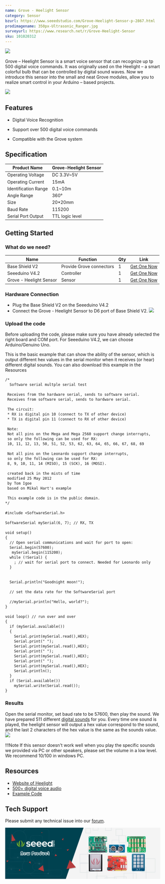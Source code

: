 ```yaml
---
name: Grove - Heelight Sensor
category: Sensor
bzurl: https://www.seeedstudio.com/Grove-Heelight-Sensor-p-2867.html
prodimagename: 350px-Ultrasonic_Ranger.jpg
surveyurl: https://www.research.net/r/Grove-Heelight-Sensor
sku: 101020312
---
```

![](https://github.com/SeeedDocument/Grove_Heelight_Sensor/raw/master/img/Heelight%20Sensor%20plus%20coin.jpg)

Grove – Heelight Sensor is a smart voice sensor that can recognize up tp 500 digital voice commands. It was originally used on the Heelight – a smart colorful bulb that can be controlled by digital sound waves. Now we introduce this sensor into the small and neat Grove modules, allow you to realize smart control in your Arduino – based projects.

[![](https://github.com/SeeedDocument/Seeed-WiKi/raw/master/docs/images/300px-Get_One_Now_Banner-ragular.png)](https://www.seeedstudio.com/Grove-Heelight-Sensor-p-2867.html)

## Features

- Digital Voice Recognition

- Support over 500 digital voice commands

- Compatible with the Grove system

## Specification

| Product Name         | Grove-Heelight Sensor |
|----------------------|-----------------------|
| Operating Voltage    | DC 3.3V~5V            |
| Operating Current    | 15mA                  |
| Identification Range | 0.1~10m               |
| Angle Range          | 360°                  |
| Size                 | 20*20mm               |
| Baud Rate            | 115200                |
| Serial Port Output   | TTL logic level       |

## Getting Started
### What do we need?
|Name	|Function|	Qty	|Link|
|---|---|---|---|
|Base Shield V2|	Provide Grove connectors	|1	|[Get One Now](https://www.seeedstudio.com/Base-Shield-V2-p-1378.html)|
|Seeeduino V4.2|	Controller	|1	|[Get One Now](https://www.seeedstudio.com/Seeeduino-V4.2-p-2517.html)|
|Grove - Heelight Sensor	|Sensor|	1|	[Get One Now](https://www.seeedstudio.com/Grove-Heelight-Sensor-p-2867.html)|

### Hardware Connection
- Plug the Base Shield V2 on the Seeeduino V4.2
- Connect the Grove - Heelight Sensor to D6 port of Base Shield V2.
![](https://github.com/SeeedDocument/Grove_Heelight_Sensor/raw/master/img/hardware%20connection.JPG)

### Upload the code
Before uploading the code, please make sure you have already selected the right board and COM port. For Seeeduino V4.2, we can choose Arduino/Genuino Uno.

This is the basic example that can show the ability of the sensor, which is output different hex values in the serial monitor when it receives (or hear) different digital sounds. You can also download this example in the Resources
```
/*
  Software serial multple serial test

 Receives from the hardware serial, sends to software serial.
 Receives from software serial, sends to hardware serial.

 The circuit:
 * RX is digital pin 10 (connect to TX of other device)
 * TX is digital pin 11 (connect to RX of other device)

 Note:
 Not all pins on the Mega and Mega 2560 support change interrupts,
 so only the following can be used for RX:
 10, 11, 12, 13, 50, 51, 52, 53, 62, 63, 64, 65, 66, 67, 68, 69

 Not all pins on the Leonardo support change interrupts,
 so only the following can be used for RX:
 8, 9, 10, 11, 14 (MISO), 15 (SCK), 16 (MOSI).

 created back in the mists of time
 modified 25 May 2012
 by Tom Igoe
 based on Mikal Hart's example

 This example code is in the public domain.
*/

#include <SoftwareSerial.h>

SoftwareSerial mySerial(6, 7); // RX, TX

void setup()
{
  // Open serial communications and wait for port to open:
  Serial.begin(57600);
   mySerial.begin(115200);
  while (!Serial) {
    ; // wait for serial port to connect. Needed for Leonardo only
  }


  Serial.println("Goodnight moon!");

  // set the data rate for the SoftwareSerial port

  //mySerial.println("Hello, world?");
}

void loop() // run over and over
{
  if (mySerial.available())
  {
    Serial.print(mySerial.read(),HEX);
    Serial.print(" ");
    Serial.print(mySerial.read(),HEX);
    Serial.print(" ");
    Serial.print(mySerial.read(),HEX);
    Serial.print(" ");
    Serial.print(mySerial.read(),HEX);
    Serial.println();
  }
  if (Serial.available())
    mySerial.write(Serial.read());
}
```
### Results
Open the serial monitor, set baud rate to be 57600, then play the sound. We have prepared 511 different [digital sounds](https://github.com/SeeedDocument/Grove_Heelight_Sensor/raw/master/res/audio.zip) for you. Every time one sound is played, the heelight sensor will output a hex value correspond to the sound, and the last 2 characters of the hex value is the same as the sounds value.
![](https://github.com/SeeedDocument/Grove_Heelight_Sensor/raw/master/img/heelight%20sensor%20output.png)

!!!Note
    If this sensor doesn't work well when you play the specific sounds we provided via PC or other speakers, please set the volume in a low level. We recommend 10/100 in windows PC.


## Resources
- [Website of Heelight](http://www.heelight.com/)
- [500+ digital voice audio](https://github.com/SeeedDocument/Grove_Heelight_Sensor/raw/master/res/audio.zip)
- [Example Code](https://github.com/SeeedDocument/Grove_Heelight_Sensor/tree/master/res/Grove_-_Heelight_Sensor_example)

## Tech Support
Please submit any technical issue into our [forum](http://forum.seeedstudio.com/). <br /><p style="text-align:center"><a href="https://www.seeedstudio.com/act-4.html?utm_source=wiki&utm_medium=wikibanner&utm_campaign=newproducts" target="_blank"><img src="https://github.com/SeeedDocument/Wiki_Banner/raw/master/new_product.jpg" /></a></p>